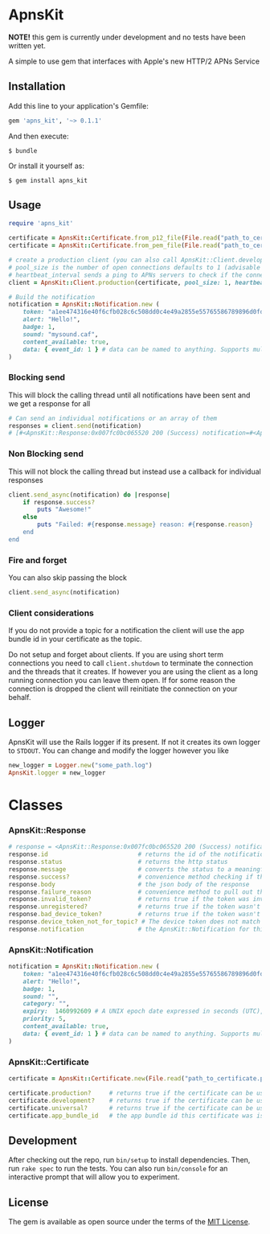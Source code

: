 # ApnsKit

**NOTE!** this gem is currently under development and no tests have been written yet.

A simple to use gem that interfaces with Apple's new HTTP/2 APNs Service

## Installation
Add this line to your application's Gemfile:

```ruby
gem 'apns_kit', '~> 0.1.1'
```

And then execute:

    $ bundle

Or install it yourself as:

    $ gem install apns_kit

## Usage

```ruby
require 'apns_kit'

certificate = ApnsKit::Certificate.from_p12_file(File.read("path_to_cert.p12"), "password_or_nil")
certificate = ApnsKit::Certificate.from_pem_file(File.read("path_to_cert.pem"), "password_or_nil")

# create a production client (you can also call ApnsKit::Client.development with the same options)
# pool_size is the number of open connections defaults to 1 (advisable to keep the default value)
# heartbeat_interval sends a ping to APNs servers to check if the connection is still alive defaults to 60 seconds
client = ApnsKit::Client.production(certificate, pool_size: 1, heartbeat_interval: 30)

# Build the notification 
notification = ApnsKit::Notification.new (
    token: "a1ee474316e40f6cfb028c6c508dd0c4e49a2855e55765586789896d0fd03e22",
    alert: "Hello!",
    badge: 1,
    sound: "mysound.caf",
    content_available: true,
    data: { event_id: 1 } # data can be named to anything. Supports multiple custom keys as well  
)
```
### Blocking send
This will block the calling thread until all notifications have been sent and we get a response for all
```ruby
# Can send an individual notifications or an array of them
responses = client.send(notification)
# [#<ApnsKit::Response:0x007fc0bc065520 200 (Success) notification=#<ApnsKit::Notification:0x007fc0bc0b68d0>>] 
```
### Non Blocking send
This will not block the calling thread but instead use a callback for individual responses
```ruby
client.send_async(notification) do |response|
    if response.success?
        puts "Awesome!"
    else
        puts "Failed: #{response.message} reason: #{response.reason}
    end
end
```

### Fire and forget
You can also skip passing the block
```ruby
client.send_async(notification)
```

### Client considerations
If you do not provide a topic for a notification the client will use the app bundle id in your certificate as the topic.

Do not setup and forget about clients. If you are using short term connections you need to call `client.shutdown` to terminate the connection and the threads that it creates. If however you are using the client as a long running connection you can leave them open. If for some reason the connection is dropped the client will reinitiate the connection on your behalf.

## Logger
ApnsKit will use the Rails logger if its present. If not it creates its own logger to `STDOUT`. You can change and modify the logger however you like
```ruby
new_logger = Logger.new("some_path.log")
ApnsKit.logger = new_logger
```

# Classes
### ApnsKit::Response
```ruby
# response = <ApnsKit::Response:0x007fc0bc065520 200 (Success) notification=#<ApnsKit::Notification:0x007fc0bc0b68d0>>
response.id                         # returns the id of the notification
response.status                     # returns the http status
response.message                    # converts the status to a meaningful message
response.success?                   # convenience method checking if the status was 200
response.body                       # the json body of the response
response.failure_reason             # convenience method to pull out the failure reason from the body
response.invalid_token?             # returns true if the token was invalid
response.unregistered?              # returns true if the token wasn't registered
response.bad_device_token?          # returns true if the token wasn't properly formatted
response.device_token_not_for_topic? # The device token does not match the specified topic
response.notification               # the ApnsKit::Notification for this response
```

### ApnsKit::Notification
```ruby
notification = ApnsKit::Notification.new (
    token: "a1ee474316e40f6cfb028c6c508dd0c4e49a2855e55765586789896d0fd03e22",
    alert: "Hello!",
    badge: 1,
    sound: "",
    category: "",
    expiry:  1460992609 # A UNIX epoch date expressed in seconds (UTC),
    priority: 5,
    content_available: true,
    data: { event_id: 1 } # data can be named to anything. Supports multiple custom keys as well  
)
```
### ApnsKit::Certificate
```ruby
certificate = ApnsKit::Certificate.new(File.read("path_to_certificate.pem"), "password_or_nil")

certificate.production?     # returns true if the certificate can be used to connect to APNs production environment
certificate.development?    # returns true if the certificate can be used to connect to APNs development environment
certificate.universal?      # returns true if the certificate can be used to connect to APNs production and development environment
certificate.app_bundle_id   # the app bundle id this certificate was issued for
```
## Development
After checking out the repo, run `bin/setup` to install dependencies. Then, run `rake spec` to run the tests. You can also run `bin/console` for an interactive prompt that will allow you to experiment.

## License

The gem is available as open source under the terms of the [MIT License](http://opensource.org/licenses/MIT).
